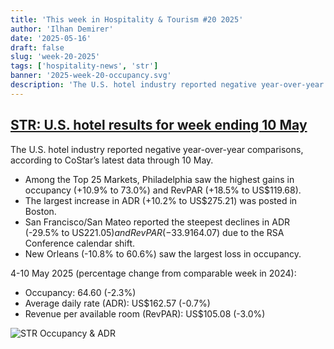 ```yaml
---
title: 'This week in Hospitality & Tourism #20 2025'
author: 'Ilhan Demirer'
date: '2025-05-16'
draft: false
slug: 'week-20-2025'
tags: ['hospitality-news', 'str']
banner: '2025-week-20-occupancy.svg'
description: 'The U.S. hotel industry reported negative year-over-year comparisons, according to CoStar’s latest data through 10 May.'
---
```


## [STR: U.S. hotel results for week ending 10 May](https://str.com/press-release/us-hotel-results-week-ending-10-may)

The U.S. hotel industry reported negative year-over-year comparisons, according to CoStar’s latest data through 10 May.

- Among the Top 25 Markets, Philadelphia saw the highest gains in occupancy (+10.9% to 73.0%) and RevPAR (+18.5% to US$119.68).
- The largest increase in ADR (+10.2% to US$275.21) was posted in Boston.
- San Francisco/San Mateo reported the steepest declines in ADR (-29.5% to US$221.05) and RevPAR (-33.9% to US$164.07) due to the RSA Conference calendar shift.
- New Orleans (-10.8% to 60.6%) saw the largest loss in occupancy.

4-10 May 2025 (percentage change from comparable week in 2024):

- Occupancy: 64.60 (-2.3%)
- Average daily rate (ADR): US$162.57 (-0.7%)
- Revenue per available room (RevPAR): US$105.08 (-3.0%)

![STR Occupancy & ADR](/images/blogimages/2025-week-20-occupancy.svg)
